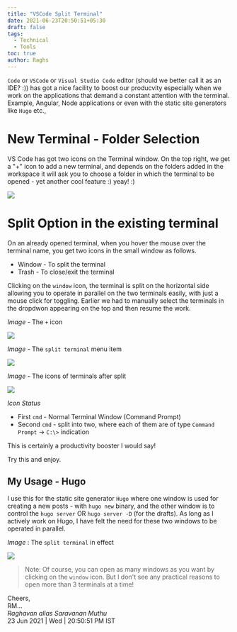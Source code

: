 ```yaml
---
title: "VSCode Split Terminal"
date: 2021-06-23T20:50:51+05:30
draft: false
tags:
  - Technical
  - Tools
toc: true
author: Raghs
---
```


`Code` or `VSCode` or `Visual Studio Code` editor (should we better call it as an IDE? :)) has got a nice facility to boost our producvity especially when we work on the applications that demand a constant attention with the terminal. Example, Angular, Node applications or even with the static site generators like `Hugo` etc., 

<!--more-->

# New Terminal - Folder Selection

VS Code has got two icons on the Terminal window. On the top right, we get a "+" icon to add a new terminal, and depends on the folders added in the workspace it will ask you to choose a folder in which the terminal to be opened - yet another cool feature :) yeay! :)

<img src="http://raghsonline.com/tools/vscode/vscode-new-terminal-folder-selection.JPG" />

# Split Option in the existing terminal 

On an already opened terminal, when you hover the mouse over the terminal name, you get two icons in the small window as follows. 

* Window - To split the terminal
* Trash - To close/exit the terminal

Clicking on the `window` icon, the terminal is split on the horizontal side allowing you to operate in parallel on the two terminals easily, with just a mouse click for toggling. Earlier we had to manually select the terminals in the dropdwon appearing on the top and then resume the work. 

*Image* - The `+` icon 

<img src="http://raghsonline.com/tools/vscode/vscode-plus-icon-terminal.JPG" />

*Image* - The `split terminal` menu item 

<img src="http://raghsonline.com/tools/vscode/vscode-split-terminal-menu-item.JPG" />

*Image* - The icons of terminals after split

<img src="http://raghsonline.com/tools/vscode/vscode-terminals-status-after-split.JPG" />

*Icon Status* 

* First `cmd` - Normal Terminal Window (Command Prompt)
* Second `cmd` - split into two, where each of them are of type `Command Prompt` &rarr; `C:\>` indication

This is certainly a productivity booster I would say!

Try this and enjoy. 

## My Usage - Hugo

I use this for the static site generator `Hugo` where one window is used for creating a new posts - with `hugo new` binary, and the other window is to control the `hugo server` OR `hugo server -D` (for the drafts). As long as I actively work on Hugo, I have felt the need for these two windows to be operated in parallel. 

*Image* : The `split terminal` in effect 

<img src="http://raghsonline.com/tools/vscode/vscode-split-terminal-22Jun2021.JPG"/>

> Note: Of course, you can open as many windows as you want by clicking on the `window` icon. But I don't see any practical reasons to open more than 3 terminals at a time!

Cheers,\
RM...\
_Raghavan alias Saravanan Muthu_\
23 Jun 2021 | Wed | 20:50:51 PM IST
